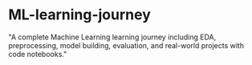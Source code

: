 # ML-learning-journey
"A complete Machine Learning learning journey including EDA, preprocessing, model building, evaluation, and real-world projects with code notebooks."
